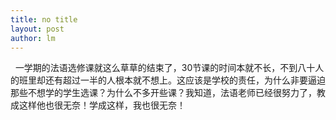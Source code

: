 ```yaml
---
title: no title 
layout: post
author: lm
---
```

<p>  一学期的法语选修课就这么草草的结束了，30节课的时间本就不长，不到八十人的班里却还有超过一半的人根本就不想上。这应该是学校的责任，为什么非要逼迫那些不想学的学生选课？为什么不多开些课？我知道，法语老师已经很努力了，教成这样他也很无奈！学成这样，我也很无奈！</p>
